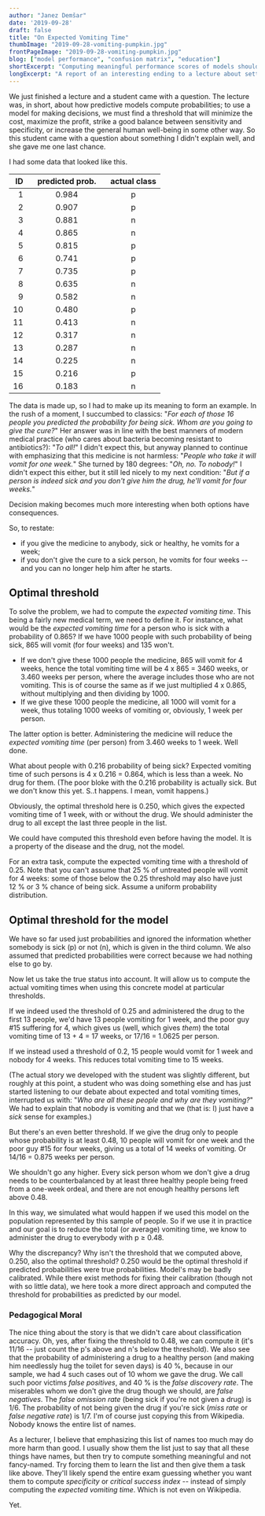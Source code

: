 ```yaml
---
author: "Janez Demšar"
date: '2019-09-28'
draft: false
title: "On Expected Vomiting Time"
thumbImage: "2019-09-28-vomiting-pumpkin.jpg"
frontPageImage: "2019-09-28-vomiting-pumpkin.jpg"
blog: ["model performance", "confusion matrix", "education"]
shortExcerpt: "Computing meaningful performance scores of models should be creative"
longExcerpt: "A report of an interesting ending to a lecture about setting probability thresholds for predictive models"
---
```


We just finished a lecture and a student came with a question. The lecture was, in short, about how predictive models compute probabilities; to use a model for making decisions, we must find a threshold that will minimize the cost, maximize the profit, strike a good balance between sensitivity and specificity, or increase the general human well-being in some other way. So this student came with a question about something I didn't explain well, and she gave me one last chance.

I had some data that looked like this.

| ID  | &nbsp;&nbsp;&nbsp;predicted prob.&nbsp;&nbsp;&nbsp; | аctual class |
| --: | :----------------------: | :----------: | 
|  1  | 0.984                   | p            |
|  2  | 0.907                   | p            |
|  3  | 0.881                   | n            |
|  4  | 0.865                   | n            |
|  5  | 0.815                   | p            |
|  6  | 0.741                   | p            |
|  7  | 0.735                   | p            |
|  8  | 0.635                   | n            |
|  9  | 0.582                   | n            |
| 10  | 0.480                   | p            |
| 11  | 0.413                   | n            |
| 12  | 0.317                   | n            |
| 13  | 0.287                   | n            |
| 14  | 0.225                   | n            |
| 15  | 0.216                   | p            |
| 16  | 0.183                   | n            |


The data is made up, so I had to make up its meaning to form an example. In the rush of a moment, I succumbed to classics: "*For each of those 16 people you predicted the probability for being sick. Whom are you going to give the cure?*" Her answer was in line with the best manners of modern medical practice (who cares about bacteria becoming resistant to antibiotics?): "*To all!*" I didn't expect this, but anyway planned to continue with emphasizing that this medicine is not harmless: "*People who take it will vomit for one week.*" She turned by 180 degrees: "*Oh, no. To nobody!*" I didn't expect this either, but it still led nicely to my next condition: "*But if a person is indeed sick and you don't give him the drug, he'll vomit for four weeks.*"

Decision making becomes much more interesting when both options have consequences.

So, to restate:

- if you give the medicine to anybody, sick or healthy, he vomits for a week; 
- if you don't give the cure to a sick person, he vomits for four weeks -- and you can no longer help him after he starts.


## Optimal threshold

To solve the problem, we had to compute the *expected vomiting time*. This being a fairly new medical term, we need to define it. For instance, what would be the *expected vomiting time* for a person who is sick with a probability of 0.865? If we have 1000 people with such probability of being sick, 865 will vomit (for four weeks) and 135 won't.

- If we don't give these 1000 people the medicine, 865 will vomit for 4 weeks, hence the total vomiting time will be 4 x 865 = 3460 weeks, or 3.460 weeks per person, where the average includes those who are not vomiting. This is of course the same as if we just multiplied 4 x 0.865, without multiplying and then dividing by 1000.
- If we give these 1000 people the medicine, all 1000 will vomit for a week, thus totaling 1000 weeks of vomiting or, obviously, 1 week per person.

The latter option is better. Administering the medicine will reduce the *expected vomiting time* (per person) from 3.460 weeks to 1 week. Well done.

What about people with 0.216 probability of being sick? Expected vomiting time of such persons is 4 x 0.216 = 0.864, which is less than a week. No drug for them. (The poor bloke with the 0.216 probability is actually sick. But we don't know this yet. S..t happens. I mean, vomit happens.)

Obviously, the optimal threshold here is 0.250, which gives the expected vomiting time of 1 week, with or without the drug. We should administer the drug to all except the last three people in the list.

We could have computed this threshold even before having the model. It is a property of the disease and the drug, not the model.

For an extra task, compute the expected vomiting time with a threshold of 0.25. Note that you can't assume that 25&nbsp;% of untreated people will vomit for 4 weeks: some of those below the 0.25 threshold may also have just 12&nbsp;% or 3&nbsp;% chance of being sick. Assume a uniform probability distribution.


## Optimal threshold for the model

We have so far used just probabilities and ignored the information whether somebody is sick (p) or not (n), which is given in the third column. We also assumed that predicted probabilities were correct because we had nothing else to go by.

Now let us take the true status into account. It will allow us to compute the actual vomiting times when using this concrete model at particular thresholds.

If we indeed used the threshold of 0.25 and administered the drug to the first 13 people, we'd have 13 people vomiting for 1 week, and the poor guy #15 suffering for 4, which gives us (well, which gives *them*) the total vomiting time of 13 + 4 = 17 weeks, or 17/16 = 1.0625 per person.

If we instead used a threshold of 0.2, 15 people would vomit for 1 week and nobody for 4 weeks. This reduces total vomiting time to 15 weeks.

(The actual story we developed with the student was slightly different, but roughly at this point, a student who was doing something else and has just started listening to our debate about expected and total vomiting times, interrupted us with: "*Who are all these people and why are they vomiting?*" We had to explain that nobody is vomiting and that we (that is: I) just have a *sick* sense for examples.)

But there's an even better threshold. If we give the drug only to people whose probability is at least 0.48, 10 people will vomit for one week and the poor guy #15 for four weeks, giving us a total of 14 weeks of vomiting. Or 14/16 = 0.875 weeks per person.

We shouldn't go any higher. Every sick person whom we don't give a drug needs to be counterbalanced by at least three healthy people being freed from a one-week ordeal, and there are not enough healthy persons left above 0.48.

In this way, we simulated what would happen if we used this model on the population represented by this sample of people. So if we use it in practice and our goal is to reduce the total (or average) vomiting time, we know to administer the drug to everybody with p &ge; 0.48.

Why the discrepancy? Why isn't the threshold that we computed above, 0.250, also the optimal threshold? 0.250 would be the optimal threshold if predicted probabilities were true probabilities. Model's may be badly calibrated. While there exist methods for fixing their calibration (though not with so little data), we here took a more direct approach and computed the threshold for probabilities as predicted by our model.

### Pedagogical Moral

The nice thing about the story is that we didn't care about classification accuracy. Oh, yes, after fixing the threshold to 0.48, we can compute it (it's 11/16 -- just count the p's above and n's below the threshold). We also see that the probability of administering a drug to a healthy person (and making him needlessly hug the toilet for seven days) is 40&nbsp;%, because in our sample, we had 4 such cases out of 10 whom we gave the drug. We call such poor victims *false positives*, and 40 % is the *false discovery rate*. The miserables whom we don't give the drug though we should, are *false negatives*. The *false omission rate* (being sick if you're not given a drug) is 1/6. The probability of not being given the drug if you're sick (*miss rate* or *false negative rate*) is 1/7. I'm of course just copying this from Wikipedia. Nobody knows the entire list of names.

As a lecturer, I believe that emphasizing this list of names too much may do more harm than good. I usually show them the list just to say that all these things have names, but then try to compute something meaningful and not fancy-named. Try forcing them to learn the list and then give them a task like above. They'll likely spend the entire exam guessing whether you want them to compute *specificity* or *critical success index* -- instead of simply computing the *expected vomiting time*. Which is not even on Wikipedia.

Yet.